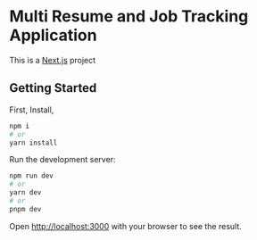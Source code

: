 # Multi Resume and Job Tracking Application

This is a [Next.js](https://nextjs.org/) project

## Getting Started

First, Install,

```bash
npm i
# or
yarn install
```
Run the development server:

```bash
npm run dev
# or
yarn dev
# or
pnpm dev
```

Open [http://localhost:3000](http://localhost:3000) with your browser to see the result.